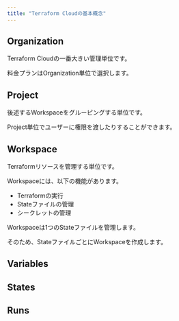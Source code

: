 ```yaml
---
title: "Terraform Cloudの基本概念"
---
```


## Organization

Terraform Cloudの一番大きい管理単位です。

料金プランはOrganization単位で選択します。

## Project

後述するWorkspaceをグルーピングする単位です。

Project単位でユーザーに権限を渡したりすることができます。

## Workspace

Terraformリソースを管理する単位です。

Workspaceには、以下の機能があります。

- Terraformの実行
- Stateファイルの管理
- シークレットの管理

Workspaceは1つのStateファイルを管理します。

そのため、StateファイルごとにWorkspaceを作成します。

## Variables

## States

## Runs